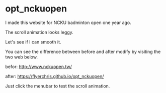 # opt_nckuopen
I made this website for NCKU badminton open one year ago.

The scroll animation looks leggy.

Let's see if I can smooth it.

You can see the difference between before and after modify by visiting the two web below.

befor:
http://www.nckuopen.tw/

after:
https://flyerchris.github.io/opt_nckuopen/

Just click the menubar to test the scroll animation.